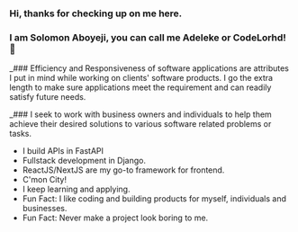 ### Hi, thanks for checking up on me here. 
### I am Solomon Aboyeji, you can call me Adeleke or CodeLorhd! 👋

_### Efficiency and Responsiveness of software applications are attributes I put in mind while working on clients' software products. I go the extra length to make sure applications meet the requirement and can readily satisfy future needs.

_### I seek to work with business owners and individuals to help them achieve their desired solutions to various software related problems or tasks. 

- I build APIs in FastAPI
- Fullstack development in Django.
- ReactJS/NextJS are my go-to framework for frontend.
- C'mon City!
- I keep learning and applying.
- Fun Fact: I like coding and building products for myself, individuals and businesses.
- Fun Fact: Never make a project look boring to me.

<!--
**codelorhd/codelorhd** is a ✨ _special_ ✨ repository because its `README.md` (this file) appears on your GitHub profile.

Here are some ideas to get you started:

- 🔭 I’m currently working on ...
- 🌱 I’m currently learning ...
- 👯 I’m looking to collaborate on ...
- 🤔 I’m looking for help with ...
- 💬 Ask me about ...
- 📫 How to reach me: ...
- 😄 Pronouns: ...
- ⚡ Fun fact: ...
-->
